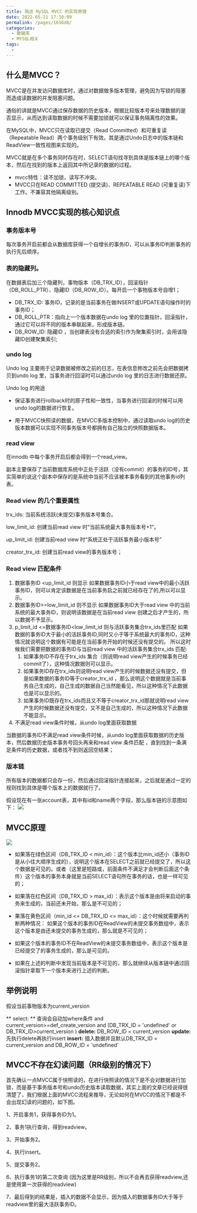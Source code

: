 ```yaml
---
title: 简述 MySQL MVCC 的实现原理 
date: 2022-05-21 17:10:09
permalink: /pages/1656d8/
categories:
  - 数据库
  - MYSQL相关
tags:
  - 
---
```

## 什么是MVCC？
MVCC是在并发访问数据库时，通过对数据做多版本管理，避免因为写锁的阻塞而造成读数据的并发阻塞问题。

通俗的讲就是MVCC通过保存数据的历史版本，根据比较版本号来处理数据的是否显示，从而达到读取数据的时候不需要加锁就可以保证事务隔离性的效果。

在MySQL中，MVCC只在读取已提交（Read Committed）和可重复读（Repeatable Read）两个事务级别下有效。其是通过Undo日志中的版本链和ReadView一致性视图来实现的。

MVCC就是在多个事务同时存在时，SELECT语句找寻到具体是版本链上的哪个版本，然后在找到的版本上返回其中所记录的数据的过程。
- mvcc特性：读不加锁，读写不冲突。
- MVCC只在READ COMMITTED (提交读)、REPEATABLE READ (可重复读)下工作。不兼容其他隔离级别。
## Innodb MVCC实现的核心知识点
### 事务版本号
每次事务开启前都会从数据库获得一个自增长的事务ID，可以从事务ID判断事务的执行先后顺序。
### 表的隐藏列。
在数据表后加三个隐藏列，事物版本（DB_TRX_ID），回滚指针（DB_ROLL_PTR）、隐藏ID（DB_ROW_ID）。每开启一个事物版本号自增1；
- DB_TRX_ID: 事务ID，记录的是当前事务在做INSERT或UPDATE语句操作时的事务ID；
- DB_ROLL_PTR：指向上一个版本数据在undo log 里的位置指针，回滚指针，通过它可以将不同的版本串联起来，形成版本链。
- DB_ROW_ID: 隐藏ID ，当创建表没有合适的索引作为聚集索引时，会用该隐藏ID创建聚集索引;
### undo log
Undo log 主要用于记录数据被修改之前的日志，在表信息修改之前先会把数据拷贝到undo log 里，当事务进行回滚时可以通过undo log 里的日志进行数据还原。

Undo log 的用途

- 保证事务进行rollback时的原子性和一致性，当事务进行回滚的时候可以用undo log的数据进行恢复。

- 用于MVCC快照读的数据，在MVCC多版本控制中，通过读取undo log的历史版本数据可以实现不同事务版本号都拥有自己独立的快照数据版本。
### read view
在innodb 中每个事务开启后都会得到一个read_view。

副本主要保存了当前数据库系统中正处于活跃（没有commit）的事务的ID号，其实简单的说这个副本中保存的是系统中当前不应该被本事务看到的其他事务id列表。
### Read view 的几个重要属性
trx_ids: 当前系统活跃(未提交)事务版本号集合。

low_limit_id: 创建当前read view 时“当前系统最大事务版本号+1”。

up_limit_id: 创建当前read view 时“系统正处于活跃事务最小版本号”

creator_trx_id: 创建当前read view的事务版本号；

### Read view 匹配条件
1. 数据事务ID <up_limit_id 则显示
如果数据事务ID小于read view中的最小活跃事务ID，则可以肯定该数据是在当前事务启之前就已经存在了的,所以可以显示。
2. 数据事务ID>=low_limit_id 则不显示
如果数据事务ID大于read view 中的当前系统的最大事务ID，则说明该数据是在当前read view 创建之后才产生的，所以数据不予显示。
3. p_limit_id <=数据事务ID<low_limit_id 则与活跃事务集合trx_ids里匹配
如果数据的事务ID大于最小的活跃事务ID,同时又小于等于系统最大的事务ID，这种情况就说明这个数据有可能是在当前事务开始的时候还没有提交的。
所以这时候我们需要把数据的事务ID与当前read view 中的活跃事务集合trx_ids 匹配:
    1. 如果事务ID不存在于trx_ids 集合（则说明read view产生的时候事务已经commit了），这种情况数据则可以显示。
    2. 如果事务ID存在trx_ids则说明read view产生的时候数据还没有提交，但是如果数据的事务ID等于creator_trx_id ，那么说明这个数据就是当前事务自己生成的，自己生成的数据自己当然能看见，所以这种情况下此数据也是可以显示的。
    3. 如果事务ID既存在trx_ids而且又不等于creator_trx_id那就说明read view产生的时候数据还没有提交，又不是自己生成的，所以这种情况下此数据不能显示。
4. 不满足read view条件时候，从undo log里面获取数据

当数据的事务ID不满足read view条件时候，从undo log里面获取数据的历史版本，然后数据历史版本事务号回头再来和read view 条件匹配 ，直到找到一条满足条件的历史数据，或者找不到则返回空结果；
### 版本链
所有版本的数据都只会存一份，然后通过回滚指针连接起来，之后就是通过一定的规则找到具体是哪个版本上的数据就行了。

假设现在有一张account表，其中有id和name两个字段，那么版本链的示意图如下：
![](https://tva1.sinaimg.cn/large/e6c9d24egy1h2gepmwjl6j20w60aw0te.jpg)
## MVCC原理
![](https://tva1.sinaimg.cn/large/e6c9d24egy1h2genbk7ayj20kb06faa6.jpg)
- 如果落在绿色区间（DB_TRX_ID < min_id）：这个版本比min_id还小（事务ID是从小往大顺序生成的），说明这个版本在SELECT之前就已经提交了，所以这个数据是可见的。或者（这里是短路或，前面条件不满足才会判断后面这个条件）这个版本的事务本身就是当前SELECT语句所在事务的话，也是一样可见的；

- 如果落在红色区间（DB_TRX_ID > max_id）：表示这个版本是由将来启动的事务来生成的，当前还未开始，那么是不可见的；

- 果落在黄色区间（min_id <= DB_TRX_ID <= max_id）：这个时候就需要再判断两种情况： 如果这个版本的事务ID在ReadView的未提交事务数组中，表示这个版本是由还未提交的事务生成的，那么就是不可见的；

- 如果这个版本的事务ID不在ReadView的未提交事务数组中，表示这个版本是已经提交了的事务生成的，那么是可见的。

-  如果在上述的判断中发现当前版本是不可见的，那么就继续从版本链中通过回滚指针拿取下一个版本来进行上述的判断。

## 举例说明
假设当前事物版本为current_version

** select: ** 查询会自动加where条件 and current_version>=def_create_version and (DB_TRX_ID = 'undefined' or DB_TRX_ID>current_version )
**delete:** DB_ROW_ID = current_version
**update:** 先执行delete再执行insert
**insert:** 插入数据并且默认DB_TRX_ID = current_version and DB_ROW_ID = 'undefined'

## MVCC不存在幻读问题（RR级别的情况下）
首先确认一点MVCC属于快照读的，在进行快照读的情况下是不会对数据进行加锁，而是基于事务版本号和undo历史版本读取数据，其实上面的文章已经说得很清楚了，我们根据上面的MVCC流程来推导，无论如何在MVCC的情况下都是不会出现幻读的问题的，如下图。

1、开启事务1，获得事务ID为1。

2、事务1执行查询，得到readview。

3、开始事务2。

4、执行insert。

5、提交事务2。

6、执行事务1的第二次查询 (因为这里是RR级别，所以不会再去获得readview,还是使用第一次获得的readview)

7、最后得到的结果是，插入的数据不会显示，因为插入的数据事务ID大于等于 readview里的最大活跃事务ID。
